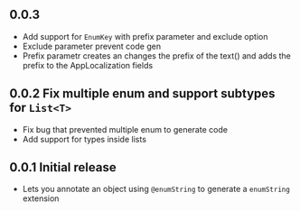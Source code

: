 ## 0.0.3

* Add support for `EnumKey` with prefix parameter and exclude option
* Exclude parameter prevent code gen
* Prefix parametr creates an changes the prefix of the text() and adds the prefix to the AppLocalization fields

## 0.0.2 Fix multiple enum and support subtypes for `List<T>`

* Fix bug that prevented multiple enum to generate code
* Add support for types inside lists

## 0.0.1 Initial release

* Lets you annotate an object using `@enumString` to generate a `enumString` extension
